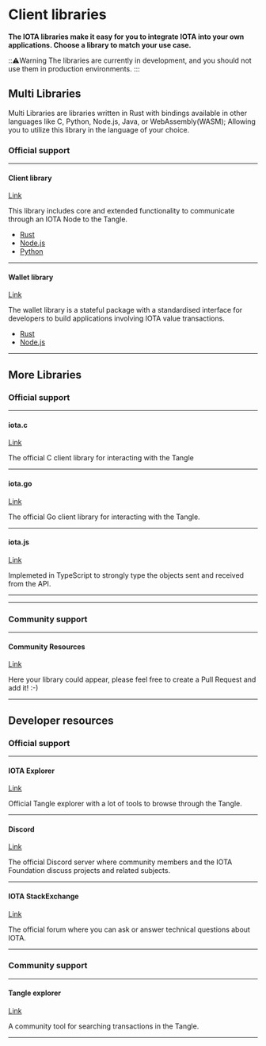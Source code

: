 # Client libraries

**The IOTA libraries make it easy for you to integrate IOTA into your own applications. Choose a library to match your use case.**

:::warning:Warning
The libraries are currently in development, and you should not use them in production environments.
:::

## Multi Libraries

Multi Libraries are libraries written in Rust with bindings available in other languages like C, Python, Node.js, Java, or WebAssembly(WASM); Allowing you to utilize this library in the language of your choice.

### **Official support** ###

---------------
#### **Client library** ####
[Link](../libraries/client.md)

This library includes core and extended functionality to communicate through an IOTA Node to the Tangle.

- [Rust](../libraries/client.md#rust)
- [Node.js](../libraries/client.md#node.js)
- [Python](../libraries/client.md#python)

---

#### **Wallet library** ####
[Link](../libraries/wallet.md)

The wallet library is a stateful package with a standardised interface for developers to build applications involving IOTA value transactions.

- [Rust](../libraries/client.md)
- [Node.js](../libraries/client.md)

---------------

## More Libraries
### **Official support** ###
---------------

#### **iota.c** ####
[Link](https://github.com/iotaledger/iota.c)

The official C client library for interacting with the Tangle

---

#### **iota.go** ####
[Link](https://github.com/iotaledger/iota.go)

The official Go client library for interacting with the Tangle.

---

#### **iota.js** ####
[Link](https://github.com/iotaledger/iota.js/tree/chrysalis)

Implemeted in TypeScript to strongly type the objects sent and received from the API.

---

---------------

### __Community support__ ###

---------------
#### __Community Resources__ ####
[Link](https://github.com/iota-community)

Here your library could appear, please feel free to create a Pull Request and add it! :-)

---------------

## Developer resources

### **Official support** ###

---------------

#### **IOTA Explorer** ####
[Link](https://explorer.iota.org/chrysalis)

Official Tangle explorer with a lot of tools to browse through the Tangle.

---

#### **Discord** ####
[Link](https://discord.iota.org)

The official Discord server where community members and the IOTA Foundation discuss projects and related subjects.

---

#### **IOTA StackExchange** ####
[Link](https://iota.stackexchange.com)

The official forum where you can ask or answer technical questions about IOTA.

---------------

### __Community support__ ###

---------------
#### __Tangle explorer__ ####
[Link](https://thetangle.org)

A community tool for searching transactions in the Tangle.

---------------
